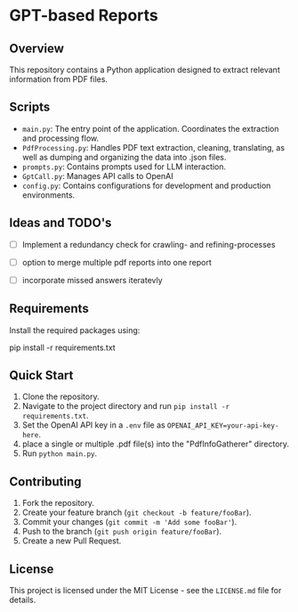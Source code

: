 # GPT-based Reports

## Overview

This repository contains a Python application designed to extract relevant information from PDF files.

## Scripts

- `main.py`: The entry point of the application. Coordinates the extraction and processing flow.
- `PdfProcessing.py`: Handles PDF text extraction, cleaning, translating, as well as dumping and organizing the data into .json files.
- `prompts.py`: Contains prompts used for LLM interaction.
- `GptCall.py`: Manages API calls to OpenAI
- `config.py`: Contains configurations for development and production environments.

## Ideas and TODO's
- [ ] Implement a redundancy check for crawling- and refining-processes
- [ ] option to merge multiple pdf reports into one report
- [ ] incorporate missed answers iteratevly 


## Requirements

Install the required packages using:

pip install -r requirements.txt


## Quick Start

1. Clone the repository.
2. Navigate to the project directory and run `pip install -r requirements.txt`.
3. Set the OpenAI API key in a `.env` file as `OPENAI_API_KEY=your-api-key-here`.
4. place a single or multiple .pdf file(s) into the "PdfInfoGatherer" directory.
3. Run `python main.py`.


## Contributing

1. Fork the repository.
2. Create your feature branch (`git checkout -b feature/fooBar`).
3. Commit your changes (`git commit -m 'Add some fooBar'`).
4. Push to the branch (`git push origin feature/fooBar`).
5. Create a new Pull Request.

## License

This project is licensed under the MIT License - see the `LICENSE.md` file for details.

